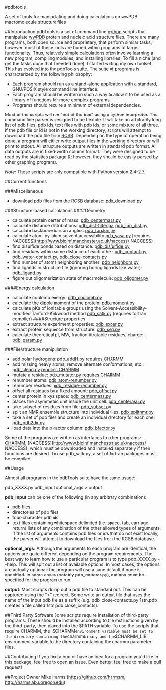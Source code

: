 #pdbtools

A set of tools for manipulating and doing calculations on wwPDB macromolecule structure files

##Introduction
pdbTools is a set of command line [python](http://www.python.org) scripts that manipulate [wwPDB](http://www.wwpdb.org/) protein and nucleic acid structure files.  There are many programs, both open source and proprietary, that perform similar tasks; however, most of these tools are buried within programs of larger functionality.  Thus, relatively simple calculations often involve learning a new program, compiling modules, and installing libraries. To fill a niche (and get the tasks done that I needed done), I started writing my own toolset.  This has evolved into the pdbTools suite.  The suite of programs is characterized by the following philosophy:

  * Each program should run as a stand-alone application with a standard, GNU/POSIX style command line interface.
  * Each program should be written in such a way to allow it to be used as a library of functions for more complex programs.
  * Programs should require a minimum of external dependencies.

Most of the scripts will run "out of the box" using a python interpreter.  The command line parser is designed to be flexible.  It will take an arbitrarily long list of pdb files, pdb ids, text files with pdb ids, or some mixture of all three.  If the pdb file or id is not in the working directory, scripts will attempt to download the pdb file from [RCSB](http://www.rcsb.org/).  Depending on the type of operation being done, a program will either write output files in the working directory or will print to stdout.  All structure outputs are written in standard pdb format.  All data outputs are in fixed-width column format.  They were designed to be read by the statistics package [R](http://cran.r-project.org/); however, they should be easily parsed by other graphing programs.

*Note:* These scripts are only compatible with Python version 2.4-2.7.

##Current functions

###Miscellaneous
  * download pdb files from the RCSB database: [pdb_download.py](https://github.com/harmslab/pdbtools/blob/master/pdbTools/pdb_download.py)

###Structure-based calculations
####Geometry
  * calculate protein center of mass: [pdb_centermass.py](https://github.com/harmslab/pdbtools/blob/master/pdbTools/pdb_centermass.py)
  * calculate distance distributions: [pdb_dist-filter.py](https://github.com/harmslab/pdbtools/blob/master/pdbTools/pdb_dist-filter.py),  [pdb_ion_dist.py](https://github.com/harmslab/pdbtools/blob/master/pdbTools/pdb_ion-dist.py) 
  * calculate backbone torsion angles: [pdb_torsion.py](https://github.com/harmslab/pdbtools/blob/master/pdbTools/pdb_torsion.py)
  * calculate atom-by-atom solvent accessibility [pdb_sasa.py](https://github.com/harmslab/pdbtools/blob/master/pdbTools/pdb_sasa.py) [requires NACCESS](http://www.bioinf.manchester.ac.uk/naccess/ NACCESS)
  * find disulfide bonds based on distance: [pdb_disfulfide.py](https://github.com/harmslab/pdbtools/blob/master/pdbTools/pdb_disulfide.py)
  * find residues within some distance of each other: [pdb_contact.py](https://github.com/harmslab/pdbtools/blob/master/pdbTools/pdb_contact.py), [pdb_water-contact.py](https://github.com/harmslab/pdbtools/blob/master/pdbTools/pdb_water-contact.py), [pdb_close-contacts.py](https://github.com/harmslab/pdbtools/blob/master/pdbTools/pdb_close-contacts.py)
  * find number of atoms neighboring another: [pdb_neighbors.py](https://github.com/harmslab/pdbtools/blob/master/pdbTools/pdb_neighbors.py)
  * find ligands in structure file (ignoring boring ligands like water): [pdb_ligand.py](https://github.com/harmslab/pdbtools/blob/master/pdbTools/pdb_ligand.py)
  * figure out oligomerization state of macrmolecule: [pdb_oligomer.py](https://github.com/harmslab/pdbtools/blob/master/pdbTools/pdb_oligomer.py)

####Energy calculation
  * calculate coulomb energy: [pdb_coulomb.py](https://github.com/harmslab/pdbtools/blob/master/pdbTools/pdb_coulomb.py)
  * calculate the dipole moment of the protein: [pdb_moment.py](https://github.com/harmslab/pdbtools/blob/master/pdbTools/pdb_moment.py)
  * calculate pKa of ionizable groups using the Solvent-Accessibility-modified Tanford-Kirkwood method [pdb_satk.py](https://github.com/harmslab/pdbtools/blob/master/pdbTools/pdb_satk.py) (requires fortran compiler) 
####Structure properties
  * extract structure experiment properties: [pdb_exper.py](https://github.com/harmslab/pdbtools/blob/master/pdbTools/pdb_exper.py)
  * extract protein sequence from structure: [pdb_seq.py](https://github.com/harmslab/pdbtools/blob/master/pdbTools/pdb_seq.py)
  * calculate theoretical pI, MW, fraction titratable residues, charge: [pdb_param.py](https://github.com/harmslab/pdbtools/blob/master/pdbTools/pdb_param.py)

###File/structure manipulation
  * add polar hydrogens: [pdb_addH.py](https://github.com/harmslab/pdbtools/blob/master/pdbTools/pdb_addH.py) [requires CHARMM](http://www.charmm.org/) 
  * add missing heavy atoms, remove alternate conformations, etc.: [pdb_clean.py](https://github.com/harmslab/pdbtools/blob/master/pdbTools/pdb_clean.py) [requires CHARMM](http://www.charmm.org/) 
  * mutate a residue: [pdb_mutator.py](https://github.com/harmslab/pdbtools/blob/master/pdbTools/pdb_mutator.py) [requires CHARMM](http://www.charmm.org/) 
  * renumber atoms: [pdb_atom-renumber.py](https://github.com/harmslab/pdbtools/blob/master/pdbTools/pdb_atom_renumber.py)
  * renumber residues: [pdb_residue-renumber.py](https://github.com/harmslab/pdbtools/blob/master/pdbTools/pdb_residue-renumber.py)
  * offset all residues by a fixed amount: [pdb_offset.py](https://github.com/harmslab/pdbtools/blob/master/pdbTools/pdb_offset.py)
  * center protein in xyz space: [pdb_centermass.py](https://github.com/harmslab/pdbtools/blob/master/pdbTools/pdb_centermass.py)
  * places the asymmetric unit inside the unit cell: [pdb_centerasu.py](https://github.com/harmslab/pdbtools/blob/master/pdbTools/pdb_centerasu.py)
  * take subset of residues from file: [pdb_subset.py](https://github.com/harmslab/pdbtools/blob/master/pdbTools/pdb_subset.py)
  * split an NMR ensemble structure into individual files: [pdb_splitnmr.py](https://github.com/harmslab/pdbtools/blob/master/pdbTools/pdb_splitnmr.py)
  * take a set of pdb files and create an individual directory for each one: [pdb_pdb2dir.py](https://github.com/harmslab/pdbtools/blob/master/pdbTools/pdb_pdb2dir.py)
  * load data into the b-factor column: [pdb_bfactor.py](https://github.com/harmslab/pdbtools/blob/master/pdbTools/pdb_bfactor.py)

Some of the programs are written as interfaces to other programs: [CHARMM](http://www.charmm.org/),  [NACCESS](http://www.bioinf.manchester.ac.uk/naccess/ NACCESS), which must be downloaded and installed separately if their functions are desired.  To use pdb_satk.py, a set of fortran packages must be compiled.


##Usage

Almost all programs in the pdbTools suite have the same usage:

pdb_XXXX.py pdb_input optional_args > output

**pdb_input** can be one of the following (in any arbitrary combination):
  * pdb files
  * directories of pdb files
  * four-character pdb ids
  * text files containing whitespace delimited (i.e. space, tab, carriage return) lists of any combination of the other allowed types of arguments. If the list of arguments contains pdb files or ids that do not exist locally, the parser will attempt to download the files from the RCSB database.  

**optional_args**: Although the arguments to each program are identical, the options are quite different depending on the program requirements.  The best way to learn how to use a particular program is to type pdb_XXXX.py --help.  This will spit out a list of available options.  In most cases, the options are actually optional: the program will use a sane default if none is specified.  In some cases (notably pdb_mutator.py), options must be specified for the program to run. 

**output**: Most scripts dump out a pdb file to standard out.  This can be captured using the ">" redirect.   Some write an output file that uses the name of the input pdb file as a suffix (e.g. pdb_close-contacts.py 1stn.pdb creates a file called 1stn.pdb.close_contacts).  

##Third Party Software
Some scripts require installation of third-party programs.  These should be installed according to the instructions given by the third-party, then placed into the $PATH variable.  To use the scripts that require CHARMM, the `$CHARMM` environment variable must be set to the directory containing the `charmm` binary and the `$CHARMM_LIB` environment variable to the directory containing the charmm parameter files.  


##Contributing
If you find a bug or have an idea for a program you'd like in this package, feel free to open an issue.  Even better: feel free to make a pull request!

##Project Owner
Mike Harms (https://github.com/harmsm, http://harmslab.uoregon.edu)

